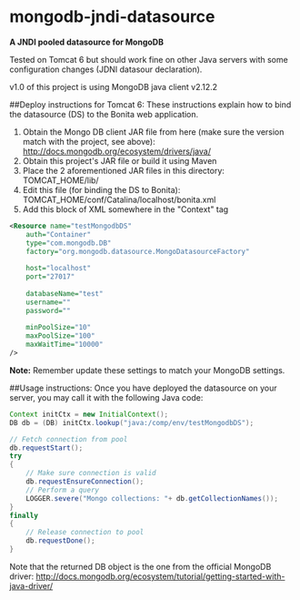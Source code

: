 mongodb-jndi-datasource
=======================
**A JNDI pooled datasource for MongoDB**

Tested on Tomcat 6 but should work fine on other Java servers with some configuration changes (JDNI datasour declaration).

v1.0 of this project is using MongoDB java client v2.12.2

##Deploy instructions for Tomcat 6:
These instructions explain how to bind the datasource (DS) to the Bonita web application.

1. Obtain the Mongo DB client JAR file from here (make sure the version match with the project, see above): http://docs.mongodb.org/ecosystem/drivers/java/ 
2. Obtain this project's JAR file or build it using Maven
3. Place the 2 aforementioned JAR files in this directory: TOMCAT_HOME/lib/
4. Edit this file (for binding the DS to Bonita): TOMCAT_HOME/conf/Catalina/localhost/bonita.xml
5. Add this block of XML somewhere in the "Context" tag

``` XML
<Resource name="testMongodbDS"
	auth="Container"
	type="com.mongodb.DB"
	factory="org.mongodb.datasource.MongoDatasourceFactory"
	
	host="localhost"
	port="27017"
	
	databaseName="test"
	username=""
	password=""
	
	minPoolSize="10"
	maxPoolSize="100"
	maxWaitTime="10000"
/>
```

**Note:** Remember update these settings to match your MongoDB settings.


##Usage instructions:
Once you have deployed the datasource on your server, you may call it with the following Java code:

``` Java
Context initCtx = new InitialContext();
DB db = (DB) initCtx.lookup("java:/comp/env/testMongodbDS");

// Fetch connection from pool
db.requestStart();
try
{
	// Make sure connection is valid
	db.requestEnsureConnection();
	// Perform a query
	LOGGER.severe("Mongo collections: "+ db.getCollectionNames());
}
finally
{
	// Release connection to pool
	db.requestDone();
}
```

Note that the returned DB object is the one from the official MongoDB driver:
http://docs.mongodb.org/ecosystem/tutorial/getting-started-with-java-driver/

